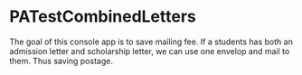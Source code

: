# PATestCombinedLetters
The goal of this console app is to save mailing fee. If a students has both an admission letter and scholarship letter, we can use one envelop and mail to them. Thus saving postage.
